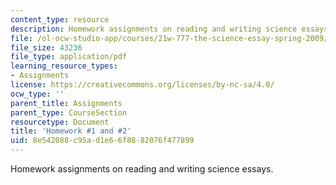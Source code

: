 ```yaml
---
content_type: resource
description: Homework assignments on reading and writing science essays.
file: /ol-ocw-studio-app/courses/21w-777-the-science-essay-spring-2009/8e542088c95ad1e66f8882076f477899_MIT21W_777s09_assn01_hw1and2.pdf
file_size: 43236
file_type: application/pdf
learning_resource_types:
- Assignments
license: https://creativecommons.org/licenses/by-nc-sa/4.0/
ocw_type: ''
parent_title: Assignments
parent_type: CourseSection
resourcetype: Document
title: 'Homework #1 and #2'
uid: 8e542088-c95a-d1e6-6f88-82076f477899
---
```

Homework assignments on reading and writing science essays.
